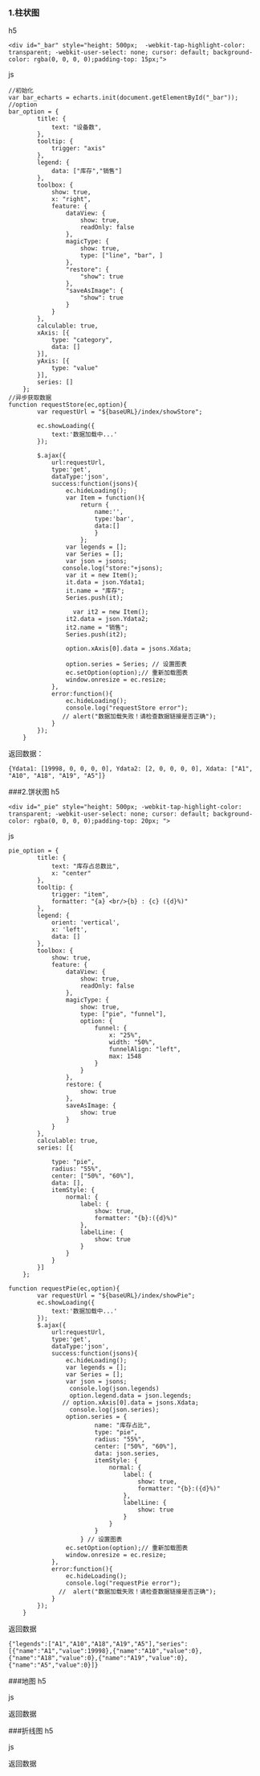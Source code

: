 
### 1.柱状图
h5

    <div id="_bar" style="height: 500px;  -webkit-tap-highlight-color: transparent; -webkit-user-select: none; cursor: default; background-color: rgba(0, 0, 0, 0);padding-top: 15px;">
js

	//初始化
	var bar_echarts = echarts.init(document.getElementById("_bar"));
	//option
	bar_option = {
			title: {
				text: "设备数",
			},
			tooltip: {
				trigger: "axis"
			},
			legend: {
				data: ["库存","销售"]
			},
			toolbox: {
				show: true,
				x: "right",
				feature: {
					dataView: {
						show: true,
						readOnly: false
					},
					magicType: {
						show: true,
						type: ["line", "bar", ]
					},
					"restore": {
						"show": true
					},
					"saveAsImage": {
						"show": true
					}
				}
			},
			calculable: true,
			xAxis: [{
				type: "category",
				data: []
			}],
			yAxis: [{
				type: "value"
			}],
			series: []
		};
	//异步获取数据
	function requestStore(ec,option){
			var requestUrl = "${baseURL}/index/showStore";

			ec.showLoading({
				text:'数据加载中...'
			});

			$.ajax({
				url:requestUrl,  
		        type:'get',  
		        dataType:'json',  
		        success:function(jsons){  
		        	ec.hideLoading();
		            var Item = function(){  
		                return {  
		                    name:'',  
		                    type:'bar',  
		                    data:[]  
		                    }  
		                };  
		            var legends = [];  
		            var Series = [];  
		            var json = jsons;  
		           console.log("store:"+jsons);
	                var it = new Item();  
	                it.data = json.Ydata1;  
	                it.name = "库存"; 
	                Series.push(it); 

	                  var it2 = new Item();  
	                it2.data = json.Ydata2;  
	                it2.name = "销售"; 
	                Series.push(it2); 
		                
		            option.xAxis[0].data = jsons.Xdata;   
		             
		            option.series = Series; // 设置图表  
		            ec.setOption(option);// 重新加载图表  
		            window.onresize = ec.resize;
		        },  
		        error:function(){  
		        	ec.hideLoading();
		        	console.log("requestStore error");
		           // alert("数据加载失败！请检查数据链接是否正确");  
		        }  
			});
		}
返回数据：

	{Ydata1: [19998, 0, 0, 0, 0], Ydata2: [2, 0, 0, 0, 0], Xdata: ["A1", "A10", "A18", "A19", "A5"]}

###2.饼状图
h5

	<div id="_pie" style="height: 500px; -webkit-tap-highlight-color: transparent; -webkit-user-select: none; cursor: default; background-color: rgba(0, 0, 0, 0);padding-top: 20px; ">
js

	pie_option = {
			title: {
				text: "库存占总数比",				
				x: "center"
			},
			tooltip: {
				trigger: "item",
				formatter: "{a} <br/>{b} : {c} ({d}%)"
			},
			legend: {
				orient: 'vertical',
				x: 'left',
				data: []
			},
			toolbox: {
				show: true,
				feature: {
					dataView: {
						show: true,
						readOnly: false
					},
					magicType: {
						show: true,
						type: ["pie", "funnel"],
						option: {
							funnel: {
								x: "25%",
								width: "50%",
								funnelAlign: "left",
								max: 1548
							}
						}
					},
					restore: {
						show: true
					},
					saveAsImage: {
						show: true
					}
				}
			},
			calculable: true,
			series: [{
				
				type: "pie",
				radius: "55%",
				center: ["50%", "60%"],
				data: [],
				itemStyle: {
					normal: {
						label: {
							show: true,
							formatter: "{b}:({d}%)"
						},
						labelLine: {
							show: true
						}
					}
				}
			}]
		};

	function requestPie(ec,option){
			var requestUrl = "${baseURL}/index/showPie";
			ec.showLoading({
				text:'数据加载中...'
			});
			$.ajax({
				url:requestUrl,  
		        type:'get',  
		        dataType:'json',  
		        success:function(jsons){  
		            ec.hideLoading();
		            var legends = [];  
		            var Series = [];  
		            var json = jsons;  
	                 console.log(json.legends)
		             option.legend.data = json.legends;
		           // option.xAxis[0].data = jsons.Xdata;   
		             console.log(json.series);
		            option.series = {
							name: "库存占比",
							type: "pie",
							radius: "55%",
							center: ["50%", "60%"],
							data: json.series,
							itemStyle: {
								normal: {
									label: {
										show: true,
										formatter: "{b}:({d}%)"
									},
									labelLine: {
										show: true
									}
								}
							}
						} // 设置图表  
		            ec.setOption(option);// 重新加载图表  
		            window.onresize = ec.resize;
		        },  
		        error:function(){  
		        	ec.hideLoading();
		        	console.log("requestPie error");
		          //  alert("数据加载失败！请检查数据链接是否正确");  
		        }  
			});
		}

返回数据
	
	{"legends":["A1","A10","A18","A19","A5"],"series":[{"name":"A1","value":19998},{"name":"A10","value":0},{"name":"A18","value":0},{"name":"A19","value":0},{"name":"A5","value":0}]}

###地图
h5

js

返回数据

###折线图
h5

js

返回数据